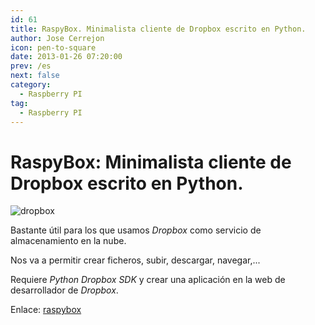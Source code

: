 ```yaml
---
id: 61
title: RaspyBox. Minimalista cliente de Dropbox escrito en Python.
author: Jose Cerrejon
icon: pen-to-square
date: 2013-01-26 07:20:00
prev: /es
next: false
category:
  - Raspberry PI
tag:
  - Raspberry PI
---
```


# RaspyBox: Minimalista cliente de Dropbox escrito en Python.

![dropbox](/images/dropbox.jpg)

Bastante útil para los que usamos *Dropbox* como servicio de almacenamiento en la nube.

Nos va a permitir crear ficheros, subir, descargar, navegar,...

Requiere *Python Dropbox SDK* y crear una aplicación en la web de desarrollador de *Dropbox*.

Enlace: [raspybox](http://sourceforge.net/projects/raspybox/) 